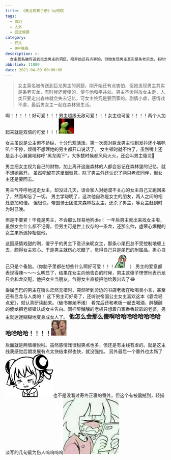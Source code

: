 ```yaml
---
title: 《黑龙观察手册》by何棋
tags:
  - 西幻
  - 人外
  - 宫廷侯爵
category:
  - 扫文
  - Ⅲ中强推
description: >-
  女主莫名被传送到巨龙男主的洞窟，刚开始还有点害怕，但她发现男主其实是条老实龙，有时候还傻傻的，便与他和平共处。男主不舍得放女主走，人类只要走出森林就会失去记忆，可女主终究是要回家的。剧情小虐，感情戏不虐，最后男女主一起在森林里生活。
abbrlink: 11800
date: 2021-04-09 00:00:00
---
```

<meta name="referrer" content="no-referrer" />

> 女主莫名被传送到巨龙男主的洞窟，刚开始还有点害怕，但她发现男主其实是条老实龙，有时候还傻傻的，便与他和平共处。男主不舍得放女主走，人类只要走出森林就会失去记忆，可女主终究是要回家的。剧情小虐，感情戏不虐，最后男女主一起在森林里生活。

<!-- more -->

啊！！！！！好可爱！！！男主超级无敌可爱！！！女主也可爱！！！！两个人加起来就是双倍的可爱！！！<img src="/bq/zhuakuang.gif" id="bq">

女主虽说是公主但不娇纵，十分乐观活泼。第一次面对巨龙男主怕到发抖还小嘴叭叭个不停，烦得不想理她的男主都开口说话了。
女主顿时就不怕了，虽然嘴上还是会小心翼翼地称呼“黑龙阁下”，大多数时候都风风火火，还会叫男主傻龙🤣

男主把女主视为自己的财物，加上离开这座森林的人都会忘记在森林里的记忆，就不想她离开。
虽然吧留在这里很惬意，除了男主外还认识了两只老虎同伴，但女主还是要回去。

男主气呼呼地送走女主，却没过几天，误会家人对她漠不关心的女主自己又跑回来了，然而却忘了一切。
男主学聪明了，这次他自称是女主的朋友，两人之间的相处更加和谐。
但很快，帝国骑士团进来森林找女主，还杀了男主，等女主赶到时为时已晚。

但是不要紧！毕竟是男主，不会那么轻易地狗die！
一年后男主就出来找女主啦，虽然女主什么都不记得，但男主可是世上仅存的一条龙，还那么帅，虚荣心爆棚的女主果断选择相信他。

这回感情戏甜的咧，傻乎乎的男主下意识亲昵女主，那条小尾巴总不受控制地缠上去，颇得女主欢心。于是男主就伤心吃醋了，觉得自己只是尾巴的附属品，担心自己只是个备胎。（你脑子里都在想些什么啊好可爱！！！<img src="/bq/lianhong.gif" id="bq">）
男主的爱意都表现得辣～～～么明显了，结果在女主向他告白的时候，男主这傻子愣愣地表示龙只会和龙交配，他把女主当朋友。气得女主直接把他给轰出去了😂

委屈巴巴的男主在街头茫然无措时，突然听到旁边的书店老板在吆喝卖小言，甚至还有巨龙与人类的！
这下男主可好奇了，还听说帝国公主女主喜欢这本《霸龙轻点爱》，就认真研读起来。（~~破书害龙不浅~~）
看完后还和老板一起去喝酒，醉醺醺的傻龙把老板错认成女主告白。同样醉醺醺的老板只想着自家香香软软的老婆，男主就迷迷糊糊地变身成女人了。
<font size=4>**他怎么会那么傻啊哈哈哈哈哈哈哈哈哈哈哈哈！！！！**</font><img src="/bq/xiaosi.gif" id="bq">

后面就是两情相悦啦。虽然感情戏很甜笑点也多，但还是有主线有虐的。就是这主线我感觉后期发展有点太快结束得也快，就没强推。
另外最后一个番外也太殇了<img src="/ac/2017.jpg" id="ac">也不是没看过寿终正寝的番外，但这个有被震撼到，轻描淡写的几句最为伤人呜呜呜呜<img src="/bq/IMG_4180.JPG" id="bq">